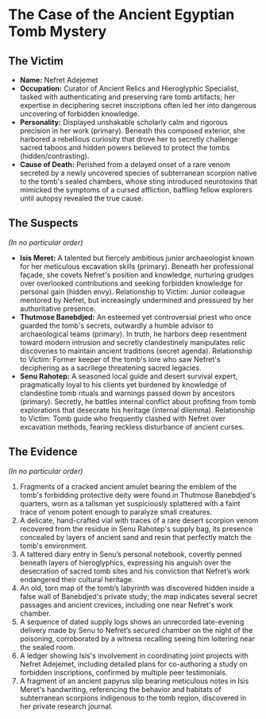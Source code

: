 # The Case of the Ancient Egyptian Tomb Mystery

## The Victim
- **Name:** Nefret Adejemet
- **Occupation:** Curator of Ancient Relics and Hieroglyphic Specialist, tasked with authenticating and preserving rare tomb artifacts; her expertise in deciphering secret inscriptions often led her into dangerous uncovering of forbidden knowledge.
- **Personality:** Displayed unshakable scholarly calm and rigorous precision in her work (primary). Beneath this composed exterior, she harbored a rebellious curiosity that drove her to secretly challenge sacred taboos and hidden powers believed to protect the tombs (hidden/contrasting).
- **Cause of Death:** Perished from a delayed onset of a rare venom secreted by a newly uncovered species of subterranean scorpion native to the tomb's sealed chambers, whose sting introduced neurotoxins that mimicked the symptoms of a cursed affliction, baffling fellow explorers until autopsy revealed the true cause.

## The Suspects
*(In no particular order)*
- **Isis Meret:** A talented but fiercely ambitious junior archaeologist known for her meticulous excavation skills (primary). Beneath her professional façade, she covets Nefret's position and knowledge, nurturing grudges over overlooked contributions and seeking forbidden knowledge for personal gain (hidden envy). Relationship to Victim: Junior colleague mentored by Nefret, but increasingly undermined and pressured by her authoritative presence.
- **Thutmose Banebdjed:** An esteemed yet controversial priest who once guarded the tomb's secrets, outwardly a humble advisor to archaeological teams (primary). In truth, he harbors deep resentment toward modern intrusion and secretly clandestinely manipulates relic discoveries to maintain ancient traditions (secret agenda). Relationship to Victim: Former keeper of the tomb's lore who saw Nefret's deciphering as a sacrilege threatening sacred legacies.
- **Senu Rahotep:** A seasoned local guide and desert survival expert, pragmatically loyal to his clients yet burdened by knowledge of clandestine tomb rituals and warnings passed down by ancestors (primary). Secretly, he battles internal conflict about profiting from tomb explorations that desecrate his heritage (internal dilemma). Relationship to Victim: Tomb guide who frequently clashed with Nefret over excavation methods, fearing reckless disturbance of ancient curses.

## The Evidence
*(In no particular order)*
1. Fragments of a cracked ancient amulet bearing the emblem of the tomb's forbidding protective deity were found in Thutmose Banebdjed's quarters, worn as a talisman yet suspiciously splattered with a faint trace of venom potent enough to paralyze small creatures.
2. A delicate, hand-crafted vial with traces of a rare desert scorpion venom recovered from the residue in Senu Rahotep's supply bag, its presence concealed by layers of ancient sand and resin that perfectly match the tomb's environment.
3. A tattered diary entry in Senu’s personal notebook, covertly penned beneath layers of hieroglyphics, expressing his anguish over the desecration of sacred tomb sites and his conviction that Nefret’s work endangered their cultural heritage.
4. An old, torn map of the tomb’s labyrinth was discovered hidden inside a false wall of Banebdjed's private study; the map indicates several secret passages and ancient crevices, including one near Nefret's work chamber.
5. A sequence of dated supply logs shows an unrecorded late-evening delivery made by Senu to Nefret’s secured chamber on the night of the poisoning, corroborated by a witness recalling seeing him loitering near the sealed room.
6. A ledger showing Isis's involvement in coordinating joint projects with Nefret Adejemet, including detailed plans for co-authoring a study on forbidden inscriptions, confirmed by multiple peer testimonials.
7. A fragment of an ancient papyrus slip bearing meticulous notes in Isis Meret's handwriting, referencing the behavior and habitats of subterranean scorpions indigenous to the tomb region, discovered in her private research journal.